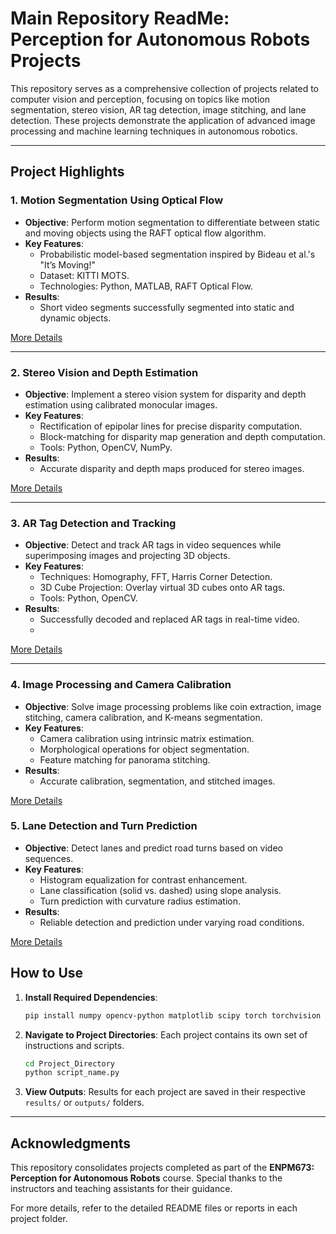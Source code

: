 # Main Repository ReadMe: Perception for Autonomous Robots Projects

This repository serves as a comprehensive collection of projects related to computer vision and perception, focusing on topics like motion segmentation, stereo vision, AR tag detection, image stitching, and lane detection. These projects demonstrate the application of advanced image processing and machine learning techniques in autonomous robotics.

---

## **Project Highlights**

### **1. Motion Segmentation Using Optical Flow**
- **Objective**: Perform motion segmentation to differentiate between static and moving objects using the RAFT optical flow algorithm.
- **Key Features**:
  - Probabilistic model-based segmentation inspired by Bideau et al.'s "It’s Moving!"
  - Dataset: KITTI MOTS.
  - Technologies: Python, MATLAB, RAFT Optical Flow.
- **Results**:
  - Short video segments successfully segmented into static and dynamic objects.

[More Details](https://github.com/manosrijanB/ENPM673-Perception-for-Autonomous-Robots/tree/main/Optical%20flow%20based%20motion%20segmentation)


---

### **2. Stereo Vision and Depth Estimation**
- **Objective**: Implement a stereo vision system for disparity and depth estimation using calibrated monocular images.
- **Key Features**:
  - Rectification of epipolar lines for precise disparity computation.
  - Block-matching for disparity map generation and depth computation.
  - Tools: Python, OpenCV, NumPy.
- **Results**:
  - Accurate disparity and depth maps produced for stereo images.


[More Details](https://github.com/manosrijanB/ENPM673-Perception-for-Autonomous-Robots/tree/main/Stereo%20Vision%20and%20Depth%20Estimation)

---

### **3. AR Tag Detection and Tracking**
- **Objective**: Detect and track AR tags in video sequences while superimposing images and projecting 3D objects.
- **Key Features**:
  - Techniques: Homography, FFT, Harris Corner Detection.
  - 3D Cube Projection: Overlay virtual 3D cubes onto AR tags.
  - Tools: Python, OpenCV.
- **Results**:
  - Successfully decoded and replaced AR tags in real-time video.
  - 
[More Details](https://github.com/manosrijanB/ENPM673-Perception-for-Autonomous-Robots/tree/main/AR%20Tag%20Detection%20and%20Tracking)

---

### **4. Image Processing and Camera Calibration**
- **Objective**: Solve image processing problems like coin extraction, image stitching, camera calibration, and K-means segmentation.
- **Key Features**:
  - Camera calibration using intrinsic matrix estimation.
  - Morphological operations for object segmentation.
  - Feature matching for panorama stitching.
- **Results**:
  - Accurate calibration, segmentation, and stitched images.

[More Details](https://github.com/manosrijanB/ENPM673-Perception-for-Autonomous-Robots/tree/main/Image%20Processing%20and%20Camera%20Calibration)


### **5. Lane Detection and Turn Prediction**
- **Objective**: Detect lanes and predict road turns based on video sequences.
- **Key Features**:
  - Histogram equalization for contrast enhancement.
  - Lane classification (solid vs. dashed) using slope analysis.
  - Turn prediction with curvature radius estimation.
- **Results**:
  - Reliable detection and prediction under varying road conditions.

[More Details](https://github.com/manosrijanB/ENPM673-Perception-for-Autonomous-Robots/tree/main/Lane%20Detection)


## **How to Use**
1. **Install Required Dependencies**:
   ```bash
   pip install numpy opencv-python matplotlib scipy torch torchvision
   ```
2. **Navigate to Project Directories**:
   Each project contains its own set of instructions and scripts.
   ```bash
   cd Project_Directory
   python script_name.py
   ```
3. **View Outputs**:
   Results for each project are saved in their respective `results/` or `outputs/` folders.

---

## **Acknowledgments**
This repository consolidates projects completed as part of the **ENPM673: Perception for Autonomous Robots** course. Special thanks to the instructors and teaching assistants for their guidance.

For more details, refer to the detailed README files or reports in each project folder.
